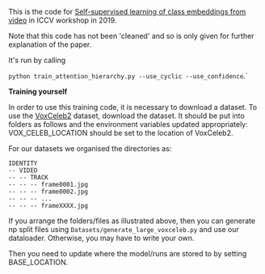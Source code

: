 This is the code for [Self-supervised learning of class embeddings from video](https://arxiv.org/abs/1910.12699) in ICCV workshop in 2019.

Note that this code has not been 'cleaned' and so is only given for further explanation of the paper.

It's run by calling

`python train_attention_hierarchy.py --use_cyclic --use_confidence`.`

**Training yourself**

In order to use this training code, it is necessary to download a dataset.
To use the [VoxCeleb2](http://www.robots.ox.ac.uk/~vgg/data/voxceleb/) dataset, download the dataset.
It should be put into folders as follows and the environment variables updated appropriately: VOX_CELEB_LOCATION should be set to the location of VoxCeleb2.

For our datasets we organised the directories as:

```
IDENTITY
-- VIDEO
-- -- TRACK
-- -- -- frame0001.jpg
-- -- -- frame0002.jpg
-- -- -- ...
-- -- -- frameXXXX.jpg
```


If you arrange the folders/files as illustrated above, then you can generate np split files using `Datasets/generate_large_voxceleb.py` and use our dataloader.
Otherwise, you may have to write your own.

Then you need to update where the model/runs are stored to by setting BASE_LOCATION.
